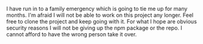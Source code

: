 I have run in to a family emergency which is going to tie me up for many months. I'm afraid I will not be able to work on this project any longer. Feel free to clone the project and keep going with it. For what I hope are obvious security reasons I will not be giving up the npm package or the repo. I cannot afford to have the wrong person take it over.
